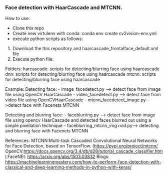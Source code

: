 ### Face detection with HaarCascade and MTCNN.

How to use:
- Clone this repo
- Create new virtulenv with conda: conda env create cv2vision-env.yml
- execute python scripts as follows:


1. Download the this repository and haarcascade_frontalface_default.xml file
2. Execute python file:

Folders:
harcascade: scripts for detecting/blurring face using haarcascade
dnn: scripts for detecting/blurring face using haarcascade
mtcnn: scripts for detecting/blurring face using haarcascade

Example:
Detecting face:
	 - image_facedetect.py --> detect face from image file using OpenCV HaarCascade
	 - video_facedetect.py --> detect face from video file using OpenCVHaarCascade
	 - mtcnn_facedetect_image.py-->detect face with Facenets MTCNN
	 
Detecting and blurring face:
	- faceblurring.py --> detect face from image file using opencv HaarCascade and detected faces blurred out using a simple pixellation technique
	- faceblurring_mtcnn_img+vid.py--> detecting and blurring face with Facenets MTCNN


	 

References:
MTCNN:Multi-task Cascaded Convolutional Neural Networks for Face Detection, based on TensorFlow.
(https://pypi.org/project/mtcnn/ 
OpenCV:https://docs.opencv.org/3.4/db/d28/tutorial_cascade_classifier.html 
FaceNEt: https://arxiv.org/abs/1503.03832
Blogs: https://machinelearningmastery.com/how-to-perform-face-detection-with-classical-and-deep-learning-methods-in-python-with-keras/

